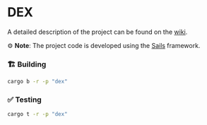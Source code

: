 # DEX

A detailed description of the project can be found on the [wiki](https://wiki.vara.network/docs/examples/DeFi/dex).

⚙️ **Note**: The project code is developed using the [Sails](https://github.com/gear-tech/sails) framework.

### 🏗️ Building

```sh
cargo b -r -p "dex"
```

### ✅ Testing

```sh
cargo t -r -p "dex"
```
